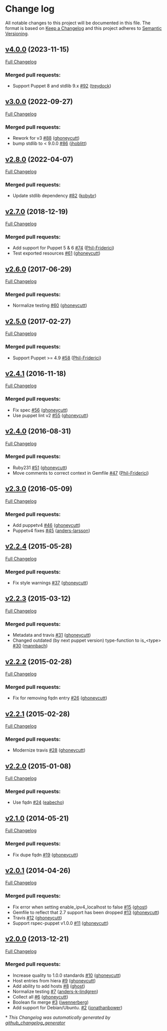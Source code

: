 # Change log

All notable changes to this project will be documented in this file. The format is based on [Keep a Changelog](http://keepachangelog.com/en/1.0.0/) and this project adheres to [Semantic Versioning](http://semver.org).

## [v4.0.0](https://github.com/ghoneycutt/puppet-module-hosts/tree/v4.0.0) (2023-11-15)

[Full Changelog](https://github.com/ghoneycutt/puppet-module-hosts/compare/v3.0.0...v4.0.0)

### Merged pull requests:

- Support Puppet 8 and stdlib 9.x [\#92](https://github.com/ghoneycutt/puppet-module-hosts/pull/92) ([treydock](https://github.com/treydock))

## [v3.0.0](https://github.com/ghoneycutt/puppet-module-hosts/tree/v3.0.0) (2022-09-27)

[Full Changelog](https://github.com/ghoneycutt/puppet-module-hosts/compare/v2.8.0...v3.0.0)

### Merged pull requests:

- Rework for v3 [\#88](https://github.com/ghoneycutt/puppet-module-hosts/pull/88) ([ghoneycutt](https://github.com/ghoneycutt))
- bump stdlib to \< 9.0.0 [\#86](https://github.com/ghoneycutt/puppet-module-hosts/pull/86) ([jhoblitt](https://github.com/jhoblitt))

## [v2.8.0](https://github.com/ghoneycutt/puppet-module-hosts/tree/v2.8.0) (2022-04-07)

[Full Changelog](https://github.com/ghoneycutt/puppet-module-hosts/compare/v2.7.0...v2.8.0)

### Merged pull requests:

- Update stdlib dependency [\#82](https://github.com/ghoneycutt/puppet-module-hosts/pull/82) ([kobybr](https://github.com/kobybr))

## [v2.7.0](https://github.com/ghoneycutt/puppet-module-hosts/tree/v2.7.0) (2018-12-19)

[Full Changelog](https://github.com/ghoneycutt/puppet-module-hosts/compare/v2.6.0...v2.7.0)

### Merged pull requests:

- Add support for Puppet 5 & 6 [\#74](https://github.com/ghoneycutt/puppet-module-hosts/pull/74) ([Phil-Friderici](https://github.com/Phil-Friderici))
- Test exported resources [\#61](https://github.com/ghoneycutt/puppet-module-hosts/pull/61) ([ghoneycutt](https://github.com/ghoneycutt))

## [v2.6.0](https://github.com/ghoneycutt/puppet-module-hosts/tree/v2.6.0) (2017-06-29)

[Full Changelog](https://github.com/ghoneycutt/puppet-module-hosts/compare/v2.5.0...v2.6.0)

### Merged pull requests:

- Normalize testing [\#60](https://github.com/ghoneycutt/puppet-module-hosts/pull/60) ([ghoneycutt](https://github.com/ghoneycutt))

## [v2.5.0](https://github.com/ghoneycutt/puppet-module-hosts/tree/v2.5.0) (2017-02-27)

[Full Changelog](https://github.com/ghoneycutt/puppet-module-hosts/compare/v2.4.1...v2.5.0)

### Merged pull requests:

- Support Puppet \>= 4.9 [\#58](https://github.com/ghoneycutt/puppet-module-hosts/pull/58) ([Phil-Friderici](https://github.com/Phil-Friderici))

## [v2.4.1](https://github.com/ghoneycutt/puppet-module-hosts/tree/v2.4.1) (2016-11-18)

[Full Changelog](https://github.com/ghoneycutt/puppet-module-hosts/compare/v2.4.0...v2.4.1)

### Merged pull requests:

- Fix spec [\#56](https://github.com/ghoneycutt/puppet-module-hosts/pull/56) ([ghoneycutt](https://github.com/ghoneycutt))
- Use puppet lint v2 [\#55](https://github.com/ghoneycutt/puppet-module-hosts/pull/55) ([ghoneycutt](https://github.com/ghoneycutt))

## [v2.4.0](https://github.com/ghoneycutt/puppet-module-hosts/tree/v2.4.0) (2016-08-31)

[Full Changelog](https://github.com/ghoneycutt/puppet-module-hosts/compare/v2.3.0...v2.4.0)

### Merged pull requests:

- Ruby231 [\#51](https://github.com/ghoneycutt/puppet-module-hosts/pull/51) ([ghoneycutt](https://github.com/ghoneycutt))
- Move comments to correct context in Gemfile [\#47](https://github.com/ghoneycutt/puppet-module-hosts/pull/47) ([Phil-Friderici](https://github.com/Phil-Friderici))

## [v2.3.0](https://github.com/ghoneycutt/puppet-module-hosts/tree/v2.3.0) (2016-05-09)

[Full Changelog](https://github.com/ghoneycutt/puppet-module-hosts/compare/v2.2.4...v2.3.0)

### Merged pull requests:

- Add puppetv4 [\#46](https://github.com/ghoneycutt/puppet-module-hosts/pull/46) ([ghoneycutt](https://github.com/ghoneycutt))
- Puppetv4 fixes [\#45](https://github.com/ghoneycutt/puppet-module-hosts/pull/45) ([anders-larsson](https://github.com/anders-larsson))

## [v2.2.4](https://github.com/ghoneycutt/puppet-module-hosts/tree/v2.2.4) (2015-05-28)

[Full Changelog](https://github.com/ghoneycutt/puppet-module-hosts/compare/v2.2.3...v2.2.4)

### Merged pull requests:

- Fix style warnings [\#37](https://github.com/ghoneycutt/puppet-module-hosts/pull/37) ([ghoneycutt](https://github.com/ghoneycutt))

## [v2.2.3](https://github.com/ghoneycutt/puppet-module-hosts/tree/v2.2.3) (2015-03-12)

[Full Changelog](https://github.com/ghoneycutt/puppet-module-hosts/compare/v2.2.2...v2.2.3)

### Merged pull requests:

- Metadata and travis [\#31](https://github.com/ghoneycutt/puppet-module-hosts/pull/31) ([ghoneycutt](https://github.com/ghoneycutt))
- Changed outdated \(by next puppet version\) type-function to is\_\<type\> [\#30](https://github.com/ghoneycutt/puppet-module-hosts/pull/30) ([mannbach](https://github.com/mannbach))

## [v2.2.2](https://github.com/ghoneycutt/puppet-module-hosts/tree/v2.2.2) (2015-02-28)

[Full Changelog](https://github.com/ghoneycutt/puppet-module-hosts/compare/v2.2.1...v2.2.2)

### Merged pull requests:

- Fix for removing fqdn entry [\#26](https://github.com/ghoneycutt/puppet-module-hosts/pull/26) ([ghoneycutt](https://github.com/ghoneycutt))

## [v2.2.1](https://github.com/ghoneycutt/puppet-module-hosts/tree/v2.2.1) (2015-02-28)

[Full Changelog](https://github.com/ghoneycutt/puppet-module-hosts/compare/v2.2.0...v2.2.1)

### Merged pull requests:

- Modernize travis [\#28](https://github.com/ghoneycutt/puppet-module-hosts/pull/28) ([ghoneycutt](https://github.com/ghoneycutt))

## [v2.2.0](https://github.com/ghoneycutt/puppet-module-hosts/tree/v2.2.0) (2015-01-08)

[Full Changelog](https://github.com/ghoneycutt/puppet-module-hosts/compare/v2.1.0...v2.2.0)

### Merged pull requests:

- Use fqdn [\#24](https://github.com/ghoneycutt/puppet-module-hosts/pull/24) ([eabecho](https://github.com/eabecho))

## [v2.1.0](https://github.com/ghoneycutt/puppet-module-hosts/tree/v2.1.0) (2014-05-21)

[Full Changelog](https://github.com/ghoneycutt/puppet-module-hosts/compare/v2.0.1...v2.1.0)

### Merged pull requests:

- Fix dupe fqdn [\#19](https://github.com/ghoneycutt/puppet-module-hosts/pull/19) ([ghoneycutt](https://github.com/ghoneycutt))

## [v2.0.1](https://github.com/ghoneycutt/puppet-module-hosts/tree/v2.0.1) (2014-04-26)

[Full Changelog](https://github.com/ghoneycutt/puppet-module-hosts/compare/v2.0.0...v2.0.1)

### Merged pull requests:

- Fix error when setting enable\_ipv4\_localhost to false [\#15](https://github.com/ghoneycutt/puppet-module-hosts/pull/15) ([ghost](https://github.com/ghost))
- Gemfile to reflect that 2.7 support has been dropped [\#13](https://github.com/ghoneycutt/puppet-module-hosts/pull/13) ([ghoneycutt](https://github.com/ghoneycutt))
- Travis [\#12](https://github.com/ghoneycutt/puppet-module-hosts/pull/12) ([ghoneycutt](https://github.com/ghoneycutt))
- Support rspec-puppet v1.0.0 [\#11](https://github.com/ghoneycutt/puppet-module-hosts/pull/11) ([ghoneycutt](https://github.com/ghoneycutt))

## [v2.0.0](https://github.com/ghoneycutt/puppet-module-hosts/tree/v2.0.0) (2013-12-21)

[Full Changelog](https://github.com/ghoneycutt/puppet-module-hosts/compare/d8499d6c0f85f3315aa042cc7f51d9963a7744e6...v2.0.0)

### Merged pull requests:

- Increase quality to 1.0.0 standards [\#10](https://github.com/ghoneycutt/puppet-module-hosts/pull/10) ([ghoneycutt](https://github.com/ghoneycutt))
- Host entries from hiera [\#9](https://github.com/ghoneycutt/puppet-module-hosts/pull/9) ([ghoneycutt](https://github.com/ghoneycutt))
- Add ability to add hosts [\#8](https://github.com/ghoneycutt/puppet-module-hosts/pull/8) ([ghost](https://github.com/ghost))
- Normalize testing [\#7](https://github.com/ghoneycutt/puppet-module-hosts/pull/7) ([anders-k-lindgren](https://github.com/anders-k-lindgren))
- Collect all [\#6](https://github.com/ghoneycutt/puppet-module-hosts/pull/6) ([ghoneycutt](https://github.com/ghoneycutt))
- Boolean fix merge [\#3](https://github.com/ghoneycutt/puppet-module-hosts/pull/3) ([jwennerberg](https://github.com/jwennerberg))
- Add support for Debian/Ubuntu. [\#2](https://github.com/ghoneycutt/puppet-module-hosts/pull/2) ([jonathanbower](https://github.com/jonathanbower))



\* *This Changelog was automatically generated by [github_changelog_generator](https://github.com/github-changelog-generator/github-changelog-generator)*
